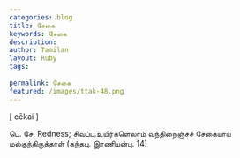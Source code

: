 ```yaml
---
categories: blog
title: சேகை
keywords: சேகை
description: 
author: Tamilan
layout: Ruby
tags: 
 
permalink: சேகை
featured: /images/ttak-48.png
---
```

  
[ cēkai ]  
  
பெ. சே. Redness; சிவப்பு.உயிர்களெலாம் வந்திறைஞ்சச் சேகையாய் மல்குந்திருத்தாள் (கந்தபு. இரணியன்பு. 14)